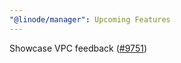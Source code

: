 ```yaml
---
"@linode/manager": Upcoming Features
---
```


Showcase VPC feedback ([#9751](https://github.com/linode/manager/pull/9751))

